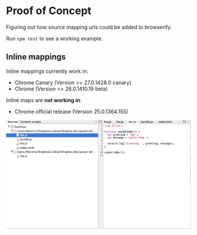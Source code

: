 # Proof of Concept

Figuring out how source mapping urls could be added to browserify.

Run `npm test` to see a working example.

## Inline mappings

Inline mappings currently work in:

  - Chrome Canary (Version >= 27.0.1428.0 canary)
  - Chrome (Version >= 26.0.1410.19 beta)

Inline maps are **not working in**:

  - Chrome official release (Version 25.0.1364.155)

![dev-tools](https://github.com/thlorenz/browserify-sourcemap-poc/blob/master/assets/dev-tools.png)
